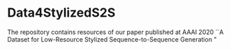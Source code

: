 # Data4StylizedS2S
The repository contains resources of our paper published at AAAI 2020 ``A Dataset for Low-Resource Stylized Sequence-to-Sequence Generation "
